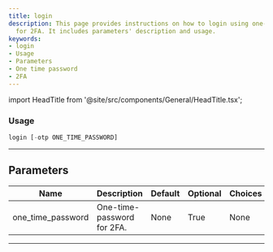 ```yaml
---
title: login
description: This page provides instructions on how to login using one-time-password
  for 2FA. It includes parameters' description and usage.
keywords:
- login
- Usage
- Parameters
- One time password
- 2FA
---
```


import HeadTitle from '@site/src/components/General/HeadTitle.tsx';

<HeadTitle title="login - Degiro - Brokers - Portfolio - Reference | OpenBB Terminal Docs" />



### Usage

```python
login [-otp ONE_TIME_PASSWORD]
```

---

## Parameters

| Name | Description | Default | Optional | Choices |
| ---- | ----------- | ------- | -------- | ------- |
| one_time_password | One-time-password for 2FA. | None | True | None |

---
